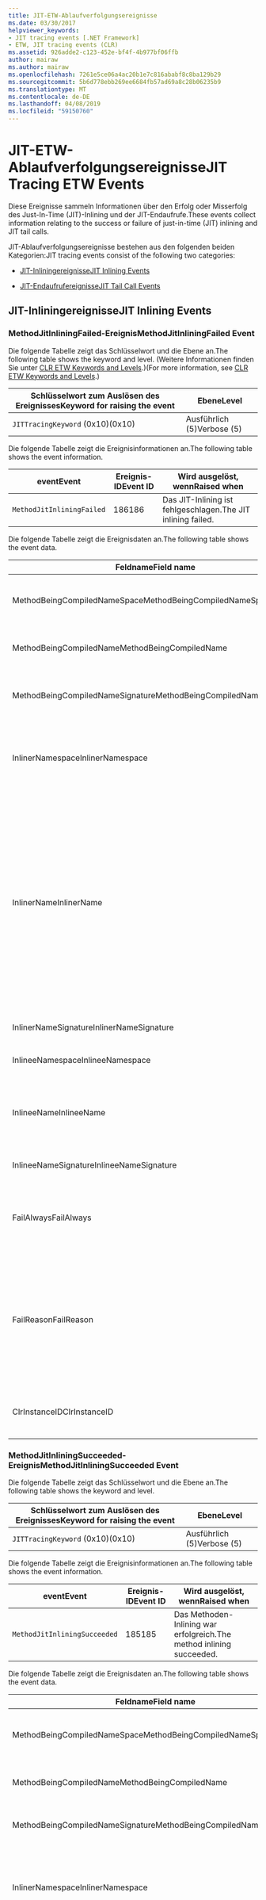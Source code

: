```yaml
---
title: JIT-ETW-Ablaufverfolgungsereignisse
ms.date: 03/30/2017
helpviewer_keywords:
- JIT tracing events [.NET Framework]
- ETW, JIT tracing events (CLR)
ms.assetid: 926adde2-c123-452e-bf4f-4b977bf06ffb
author: mairaw
ms.author: mairaw
ms.openlocfilehash: 7261e5ce06a4ac20b1e7c816ababf8c8ba129b29
ms.sourcegitcommit: 5b6d778ebb269ee6684fb57ad69a8c28b06235b9
ms.translationtype: MT
ms.contentlocale: de-DE
ms.lasthandoff: 04/08/2019
ms.locfileid: "59150760"
---
```

# <a name="jit-tracing-etw-events"></a><span data-ttu-id="11b22-102">JIT-ETW-Ablaufverfolgungsereignisse</span><span class="sxs-lookup"><span data-stu-id="11b22-102">JIT Tracing ETW Events</span></span>
<a name="top"></a> <span data-ttu-id="11b22-103">Diese Ereignisse sammeln Informationen über den Erfolg oder Misserfolg des Just-In-Time (JIT)-Inlining und der JIT-Endaufrufe.</span><span class="sxs-lookup"><span data-stu-id="11b22-103">These events collect information relating to the success or failure of just-in-time (JIT) inlining and JIT tail calls.</span></span>  
  
 <span data-ttu-id="11b22-104">JIT-Ablaufverfolgungsereignisse bestehen aus den folgenden beiden Kategorien:</span><span class="sxs-lookup"><span data-stu-id="11b22-104">JIT tracing events consist of the following two categories:</span></span>  
  
-   [<span data-ttu-id="11b22-105">JIT-Inliningereignisse</span><span class="sxs-lookup"><span data-stu-id="11b22-105">JIT Inlining Events</span></span>](#jit_inlining_events)  
  
-   [<span data-ttu-id="11b22-106">JIT-Endaufrufereignisse</span><span class="sxs-lookup"><span data-stu-id="11b22-106">JIT Tail Call Events</span></span>](#jit_tail_call_events)  
  
<a name="jit_inlining_events"></a>   
## <a name="jit-inlining-events"></a><span data-ttu-id="11b22-107">JIT-Inliningereignisse</span><span class="sxs-lookup"><span data-stu-id="11b22-107">JIT Inlining Events</span></span>  
  
### <a name="methodjitinliningfailed-event"></a><span data-ttu-id="11b22-108">MethodJitInliningFailed-Ereignis</span><span class="sxs-lookup"><span data-stu-id="11b22-108">MethodJitInliningFailed Event</span></span>  
 <span data-ttu-id="11b22-109">Die folgende Tabelle zeigt das Schlüsselwort und die Ebene an.</span><span class="sxs-lookup"><span data-stu-id="11b22-109">The following table shows the keyword and level.</span></span> <span data-ttu-id="11b22-110">(Weitere Informationen finden Sie unter [CLR ETW Keywords and Levels](../../../docs/framework/performance/clr-etw-keywords-and-levels.md).)</span><span class="sxs-lookup"><span data-stu-id="11b22-110">(For more information, see [CLR ETW Keywords and Levels](../../../docs/framework/performance/clr-etw-keywords-and-levels.md).)</span></span>  
  
|<span data-ttu-id="11b22-111">Schlüsselwort zum Auslösen des Ereignisses</span><span class="sxs-lookup"><span data-stu-id="11b22-111">Keyword for raising the event</span></span>|<span data-ttu-id="11b22-112">Ebene</span><span class="sxs-lookup"><span data-stu-id="11b22-112">Level</span></span>|  
|-----------------------------------|-----------|  
|`JITTracingKeyword` <span data-ttu-id="11b22-113">(0x10)</span><span class="sxs-lookup"><span data-stu-id="11b22-113">(0x10)</span></span>|<span data-ttu-id="11b22-114">Ausführlich (5)</span><span class="sxs-lookup"><span data-stu-id="11b22-114">Verbose (5)</span></span>|  
  
 <span data-ttu-id="11b22-115">Die folgende Tabelle zeigt die Ereignisinformationen an.</span><span class="sxs-lookup"><span data-stu-id="11b22-115">The following table shows the event information.</span></span>  
  
|<span data-ttu-id="11b22-116">event</span><span class="sxs-lookup"><span data-stu-id="11b22-116">Event</span></span>|<span data-ttu-id="11b22-117">Ereignis-ID</span><span class="sxs-lookup"><span data-stu-id="11b22-117">Event ID</span></span>|<span data-ttu-id="11b22-118">Wird ausgelöst, wenn</span><span class="sxs-lookup"><span data-stu-id="11b22-118">Raised when</span></span>|  
|-----------|--------------|-----------------|  
|`MethodJitInliningFailed`|<span data-ttu-id="11b22-119">186</span><span class="sxs-lookup"><span data-stu-id="11b22-119">186</span></span>|<span data-ttu-id="11b22-120">Das JIT-Inlining ist fehlgeschlagen.</span><span class="sxs-lookup"><span data-stu-id="11b22-120">The JIT inlining failed.</span></span>|  
  
 <span data-ttu-id="11b22-121">Die folgende Tabelle zeigt die Ereignisdaten an.</span><span class="sxs-lookup"><span data-stu-id="11b22-121">The following table shows the event data.</span></span>  
  
|<span data-ttu-id="11b22-122">Feldname</span><span class="sxs-lookup"><span data-stu-id="11b22-122">Field name</span></span>|<span data-ttu-id="11b22-123">Datentyp</span><span class="sxs-lookup"><span data-stu-id="11b22-123">Data type</span></span>|<span data-ttu-id="11b22-124">Beschreibung</span><span class="sxs-lookup"><span data-stu-id="11b22-124">Description</span></span>|  
|----------------|---------------|-----------------|  
|<span data-ttu-id="11b22-125">MethodBeingCompiledNameSpace</span><span class="sxs-lookup"><span data-stu-id="11b22-125">MethodBeingCompiledNameSpace</span></span>|<span data-ttu-id="11b22-126">win:UnicodeString</span><span class="sxs-lookup"><span data-stu-id="11b22-126">win:UnicodeString</span></span>|<span data-ttu-id="11b22-127">Der Namespace der Methode, die kompiliert wird.</span><span class="sxs-lookup"><span data-stu-id="11b22-127">Namespace of the method that is being compiled.</span></span>|  
|<span data-ttu-id="11b22-128">MethodBeingCompiledName</span><span class="sxs-lookup"><span data-stu-id="11b22-128">MethodBeingCompiledName</span></span>|<span data-ttu-id="11b22-129">win:UnicodeString</span><span class="sxs-lookup"><span data-stu-id="11b22-129">win:UnicodeString</span></span>|<span data-ttu-id="11b22-130">Der Name der Methode, die kompiliert wird.</span><span class="sxs-lookup"><span data-stu-id="11b22-130">Name of the method that is being compiled.</span></span>|  
|<span data-ttu-id="11b22-131">MethodBeingCompiledNameSignature</span><span class="sxs-lookup"><span data-stu-id="11b22-131">MethodBeingCompiledNameSignature</span></span>|<span data-ttu-id="11b22-132">win:UnicodeString</span><span class="sxs-lookup"><span data-stu-id="11b22-132">win:UnicodeString</span></span>|<span data-ttu-id="11b22-133">Die Signatur der Methode, die kompiliert wird.</span><span class="sxs-lookup"><span data-stu-id="11b22-133">Signature of the method that is being compiled.</span></span>|  
|<span data-ttu-id="11b22-134">InlinerNamespace</span><span class="sxs-lookup"><span data-stu-id="11b22-134">InlinerNamespace</span></span>|<span data-ttu-id="11b22-135">win:UnicodeString</span><span class="sxs-lookup"><span data-stu-id="11b22-135">win:UnicodeString</span></span>|<span data-ttu-id="11b22-136">Der Namespace der Methode, für die der JIT-Compiler versucht, Code zu generieren.</span><span class="sxs-lookup"><span data-stu-id="11b22-136">The namespace of the method the JIT compiler is trying to generate code for.</span></span>|  
|<span data-ttu-id="11b22-137">InlinerName</span><span class="sxs-lookup"><span data-stu-id="11b22-137">InlinerName</span></span>|<span data-ttu-id="11b22-138">win:UnicodeString</span><span class="sxs-lookup"><span data-stu-id="11b22-138">win:UnicodeString</span></span>|<span data-ttu-id="11b22-139">Der Name der Methode, für die der Compiler versucht, Code zu generieren.</span><span class="sxs-lookup"><span data-stu-id="11b22-139">The name of the method the compiler is attempting to generate code for.</span></span> <span data-ttu-id="11b22-140">Er ist möglicherweise nicht identisch mit `MethodBeingCompiledName` , wenn der Compiler versucht, Inlinecode in `MethodBeingCompiledName` einzufügen, statt einen Aufruf von `InlinerName`zu generieren.</span><span class="sxs-lookup"><span data-stu-id="11b22-140">This might not be the same as `MethodBeingCompiledName` if the compiler is attempting to inline code into `MethodBeingCompiledName` instead of generating a call to `InlinerName`.</span></span>|  
|<span data-ttu-id="11b22-141">InlinerNameSignature</span><span class="sxs-lookup"><span data-stu-id="11b22-141">InlinerNameSignature</span></span>|<span data-ttu-id="11b22-142">win:UnicodeString</span><span class="sxs-lookup"><span data-stu-id="11b22-142">win:UnicodeString</span></span>|<span data-ttu-id="11b22-143">Die Signatur des Inliners:</span><span class="sxs-lookup"><span data-stu-id="11b22-143">The signature for the inliner.</span></span>|  
|<span data-ttu-id="11b22-144">InlineeNamespace</span><span class="sxs-lookup"><span data-stu-id="11b22-144">InlineeNamespace</span></span>|<span data-ttu-id="11b22-145">win:UnicodeString</span><span class="sxs-lookup"><span data-stu-id="11b22-145">win:UnicodeString</span></span>|<span data-ttu-id="11b22-146">Der Namespace des Inlinees.</span><span class="sxs-lookup"><span data-stu-id="11b22-146">The namespace of the inlinee.</span></span>|  
|<span data-ttu-id="11b22-147">InlineeName</span><span class="sxs-lookup"><span data-stu-id="11b22-147">InlineeName</span></span>|<span data-ttu-id="11b22-148">win:UnicodeString</span><span class="sxs-lookup"><span data-stu-id="11b22-148">win:UnicodeString</span></span>|<span data-ttu-id="11b22-149">Die Methode, die der Compiler Inline setzen möchte (es wird kein Aufruf generiert).</span><span class="sxs-lookup"><span data-stu-id="11b22-149">The method the compiler is trying to inline (not generate a call to).</span></span>|  
|<span data-ttu-id="11b22-150">InlineeNameSignature</span><span class="sxs-lookup"><span data-stu-id="11b22-150">InlineeNameSignature</span></span>|<span data-ttu-id="11b22-151">win:UnicodeString</span><span class="sxs-lookup"><span data-stu-id="11b22-151">win:UnicodeString</span></span>|<span data-ttu-id="11b22-152">Die Signatur des Inlinees:</span><span class="sxs-lookup"><span data-stu-id="11b22-152">The signature for the inlinee.</span></span>|  
|<span data-ttu-id="11b22-153">FailAlways</span><span class="sxs-lookup"><span data-stu-id="11b22-153">FailAlways</span></span>|<span data-ttu-id="11b22-154">win:Boolean</span><span class="sxs-lookup"><span data-stu-id="11b22-154">win:Boolean</span></span>|<span data-ttu-id="11b22-155">Ein Hinweis für den JIT-Compiler, dass Inlining für den Inlinee immer einen Fehler verursacht.</span><span class="sxs-lookup"><span data-stu-id="11b22-155">A hint to the JIT compiler that inlining will always fail for the inlinee.</span></span>|  
|<span data-ttu-id="11b22-156">FailReason</span><span class="sxs-lookup"><span data-stu-id="11b22-156">FailReason</span></span>|<span data-ttu-id="11b22-157">win:UnicodeString</span><span class="sxs-lookup"><span data-stu-id="11b22-157">win:UnicodeString</span></span>|<span data-ttu-id="11b22-158">INLINE_NEVER bedeutet, dass ein vorheriger Versuch des Inlining bestimmt hat, dass Inlining aus einem anderen Grund nie erfolgreich sein wird; andernfalls Freiformtext.</span><span class="sxs-lookup"><span data-stu-id="11b22-158">INLINE_NEVER means a previous inlining attempt determined that inlining will never succeed for some other reason; otherwise, free-form text.</span></span>|  
|<span data-ttu-id="11b22-159">ClrInstanceID</span><span class="sxs-lookup"><span data-stu-id="11b22-159">ClrInstanceID</span></span>|<span data-ttu-id="11b22-160">win:UnicodeString</span><span class="sxs-lookup"><span data-stu-id="11b22-160">win:UnicodeString</span></span>|<span data-ttu-id="11b22-161">Eindeutige ID für die Instanz von CLR oder CoreCLR.</span><span class="sxs-lookup"><span data-stu-id="11b22-161">Unique ID for the instance of CLR or CoreCLR.</span></span>|  
  
### <a name="methodjitinliningsucceeded-event"></a><span data-ttu-id="11b22-162">MethodJitInliningSucceeded-Ereignis</span><span class="sxs-lookup"><span data-stu-id="11b22-162">MethodJitInliningSucceeded Event</span></span>  
 <span data-ttu-id="11b22-163">Die folgende Tabelle zeigt das Schlüsselwort und die Ebene an.</span><span class="sxs-lookup"><span data-stu-id="11b22-163">The following table shows the keyword and level.</span></span>  
  
|<span data-ttu-id="11b22-164">Schlüsselwort zum Auslösen des Ereignisses</span><span class="sxs-lookup"><span data-stu-id="11b22-164">Keyword for raising the event</span></span>|<span data-ttu-id="11b22-165">Ebene</span><span class="sxs-lookup"><span data-stu-id="11b22-165">Level</span></span>|  
|-----------------------------------|-----------|  
|`JITTracingKeyword` <span data-ttu-id="11b22-166">(0x10)</span><span class="sxs-lookup"><span data-stu-id="11b22-166">(0x10)</span></span>|<span data-ttu-id="11b22-167">Ausführlich (5)</span><span class="sxs-lookup"><span data-stu-id="11b22-167">Verbose (5)</span></span>|  
  
 <span data-ttu-id="11b22-168">Die folgende Tabelle zeigt die Ereignisinformationen an.</span><span class="sxs-lookup"><span data-stu-id="11b22-168">The following table shows the event information.</span></span>  
  
|<span data-ttu-id="11b22-169">event</span><span class="sxs-lookup"><span data-stu-id="11b22-169">Event</span></span>|<span data-ttu-id="11b22-170">Ereignis-ID</span><span class="sxs-lookup"><span data-stu-id="11b22-170">Event ID</span></span>|<span data-ttu-id="11b22-171">Wird ausgelöst, wenn</span><span class="sxs-lookup"><span data-stu-id="11b22-171">Raised when</span></span>|  
|-----------|--------------|-----------------|  
|`MethodJitInliningSucceeded`|<span data-ttu-id="11b22-172">185</span><span class="sxs-lookup"><span data-stu-id="11b22-172">185</span></span>|<span data-ttu-id="11b22-173">Das Methoden-Inlining war erfolgreich.</span><span class="sxs-lookup"><span data-stu-id="11b22-173">The method inlining succeeded.</span></span>|  
  
 <span data-ttu-id="11b22-174">Die folgende Tabelle zeigt die Ereignisdaten an.</span><span class="sxs-lookup"><span data-stu-id="11b22-174">The following table shows the event data.</span></span>  
  
|<span data-ttu-id="11b22-175">Feldname</span><span class="sxs-lookup"><span data-stu-id="11b22-175">Field name</span></span>|<span data-ttu-id="11b22-176">Datentyp</span><span class="sxs-lookup"><span data-stu-id="11b22-176">Data type</span></span>|<span data-ttu-id="11b22-177">Beschreibung</span><span class="sxs-lookup"><span data-stu-id="11b22-177">Description</span></span>|  
|----------------|---------------|-----------------|  
|<span data-ttu-id="11b22-178">MethodBeingCompiledNameSpace</span><span class="sxs-lookup"><span data-stu-id="11b22-178">MethodBeingCompiledNameSpace</span></span>|<span data-ttu-id="11b22-179">win:UnicodeString</span><span class="sxs-lookup"><span data-stu-id="11b22-179">win:UnicodeString</span></span>|<span data-ttu-id="11b22-180">Der Namespace der Methode, die kompiliert wird.</span><span class="sxs-lookup"><span data-stu-id="11b22-180">The namespace of the method that is being compiled.</span></span>|  
|<span data-ttu-id="11b22-181">MethodBeingCompiledName</span><span class="sxs-lookup"><span data-stu-id="11b22-181">MethodBeingCompiledName</span></span>|<span data-ttu-id="11b22-182">win:UnicodeString</span><span class="sxs-lookup"><span data-stu-id="11b22-182">win:UnicodeString</span></span>|<span data-ttu-id="11b22-183">Der Name der Methode, die kompiliert wird.</span><span class="sxs-lookup"><span data-stu-id="11b22-183">The name of the method being that is compiled.</span></span>|  
|<span data-ttu-id="11b22-184">MethodBeingCompiledNameSignature</span><span class="sxs-lookup"><span data-stu-id="11b22-184">MethodBeingCompiledNameSignature</span></span>|<span data-ttu-id="11b22-185">win:UnicodeString</span><span class="sxs-lookup"><span data-stu-id="11b22-185">win:UnicodeString</span></span>|<span data-ttu-id="11b22-186">Die Signatur der Methode, die kompiliert wird.</span><span class="sxs-lookup"><span data-stu-id="11b22-186">The signature of the method that is being compiled.</span></span>|  
|<span data-ttu-id="11b22-187">InlinerNamespace</span><span class="sxs-lookup"><span data-stu-id="11b22-187">InlinerNamespace</span></span>|<span data-ttu-id="11b22-188">win:UnicodeString</span><span class="sxs-lookup"><span data-stu-id="11b22-188">win:UnicodeString</span></span>|<span data-ttu-id="11b22-189">Der Namespace der Methode, für die der JIT-Compiler versucht, Code zu generieren.</span><span class="sxs-lookup"><span data-stu-id="11b22-189">The namespace of the method the JIT compiler is attempting to generate code for.</span></span>|  
|<span data-ttu-id="11b22-190">InlinerName</span><span class="sxs-lookup"><span data-stu-id="11b22-190">InlinerName</span></span>|<span data-ttu-id="11b22-191">win:UnicodeString</span><span class="sxs-lookup"><span data-stu-id="11b22-191">win:UnicodeString</span></span>|<span data-ttu-id="11b22-192">Der Name der Methode, für die der Compiler versucht, Code zu generieren.</span><span class="sxs-lookup"><span data-stu-id="11b22-192">The name of the method the compiler is attempting to generate code for.</span></span> <span data-ttu-id="11b22-193">Er ist möglicherweise nicht identisch mit `MethodBeingCompiledName` , wenn der Compiler versucht, Inlinecode in `MethodBeingCompiledName` einzufügen, statt einen Aufruf von `InlinerName`zu generieren.</span><span class="sxs-lookup"><span data-stu-id="11b22-193">This might not be the same as `MethodBeingCompiledName` if the compiler is attempting to inline code into `MethodBeingCompiledName` instead of generating a call to `InlinerName`.</span></span>|  
|<span data-ttu-id="11b22-194">InlinerNameSignature</span><span class="sxs-lookup"><span data-stu-id="11b22-194">InlinerNameSignature</span></span>|<span data-ttu-id="11b22-195">win:UnicodeString</span><span class="sxs-lookup"><span data-stu-id="11b22-195">win:UnicodeString</span></span>|<span data-ttu-id="11b22-196">Die Signatur des Inliners:</span><span class="sxs-lookup"><span data-stu-id="11b22-196">The signature for the inliner.</span></span>|  
|<span data-ttu-id="11b22-197">InlineeNamespace</span><span class="sxs-lookup"><span data-stu-id="11b22-197">InlineeNamespace</span></span>|<span data-ttu-id="11b22-198">win:UnicodeString</span><span class="sxs-lookup"><span data-stu-id="11b22-198">win:UnicodeString</span></span>|<span data-ttu-id="11b22-199">Der Namespace des Inlinees.</span><span class="sxs-lookup"><span data-stu-id="11b22-199">The namespace of the inlinee.</span></span>|  
|<span data-ttu-id="11b22-200">InlineeName</span><span class="sxs-lookup"><span data-stu-id="11b22-200">InlineeName</span></span>|<span data-ttu-id="11b22-201">win:UnicodeString</span><span class="sxs-lookup"><span data-stu-id="11b22-201">win:UnicodeString</span></span>|<span data-ttu-id="11b22-202">Die Methode, die der Compiler Inline setzen möchte (es wird kein Aufruf generiert).</span><span class="sxs-lookup"><span data-stu-id="11b22-202">The method the compiler is trying to inline (not generate a call to).</span></span>|  
|<span data-ttu-id="11b22-203">InlineeNameSignature</span><span class="sxs-lookup"><span data-stu-id="11b22-203">InlineeNameSignature</span></span>|<span data-ttu-id="11b22-204">win:UnicodeString</span><span class="sxs-lookup"><span data-stu-id="11b22-204">win:UnicodeString</span></span>|<span data-ttu-id="11b22-205">Die Signatur des Inlinees:</span><span class="sxs-lookup"><span data-stu-id="11b22-205">The signature for the inlinee.</span></span>|  
|<span data-ttu-id="11b22-206">ClrInstanceID</span><span class="sxs-lookup"><span data-stu-id="11b22-206">ClrInstanceID</span></span>|<span data-ttu-id="11b22-207">win:UInt16</span><span class="sxs-lookup"><span data-stu-id="11b22-207">win:UInt16</span></span>|<span data-ttu-id="11b22-208">Eindeutige ID für die Instanz von CLR oder CoreCLR.</span><span class="sxs-lookup"><span data-stu-id="11b22-208">Unique ID for the instance of CLR or CoreCLR.</span></span>|  
  
 [<span data-ttu-id="11b22-209">Zurück nach oben</span><span class="sxs-lookup"><span data-stu-id="11b22-209">Back to top</span></span>](#top)  
  
<a name="jit_tail_call_events"></a>   
## <a name="jit-tail-call-events"></a><span data-ttu-id="11b22-210">JIT-Endaufrufereignisse</span><span class="sxs-lookup"><span data-stu-id="11b22-210">JIT Tail Call Events</span></span>  
  
### <a name="methodjittailcallfailed-event"></a><span data-ttu-id="11b22-211">MethodJITTailCallFailed-Ereignis</span><span class="sxs-lookup"><span data-stu-id="11b22-211">MethodJITTailCallFailed Event</span></span>  
 <span data-ttu-id="11b22-212">Die folgende Tabelle zeigt das Schlüsselwort und die Ebene an.</span><span class="sxs-lookup"><span data-stu-id="11b22-212">The following table shows the keyword and level.</span></span>  
  
|<span data-ttu-id="11b22-213">Schlüsselwort zum Auslösen des Ereignisses</span><span class="sxs-lookup"><span data-stu-id="11b22-213">Keyword for raising the event</span></span>|<span data-ttu-id="11b22-214">Ebene</span><span class="sxs-lookup"><span data-stu-id="11b22-214">Level</span></span>|  
|-----------------------------------|-----------|  
|`JITTracingKeyword` <span data-ttu-id="11b22-215">(0x10)</span><span class="sxs-lookup"><span data-stu-id="11b22-215">(0x10)</span></span>|<span data-ttu-id="11b22-216">Ausführlich (5)</span><span class="sxs-lookup"><span data-stu-id="11b22-216">Verbose (5)</span></span>|  
  
 <span data-ttu-id="11b22-217">Die folgende Tabelle zeigt die Ereignisinformationen an.</span><span class="sxs-lookup"><span data-stu-id="11b22-217">The following table shows the event information.</span></span>  
  
|<span data-ttu-id="11b22-218">event</span><span class="sxs-lookup"><span data-stu-id="11b22-218">Event</span></span>|<span data-ttu-id="11b22-219">Ereignis-ID</span><span class="sxs-lookup"><span data-stu-id="11b22-219">Event ID</span></span>|<span data-ttu-id="11b22-220">Wird ausgelöst, wenn</span><span class="sxs-lookup"><span data-stu-id="11b22-220">Raised when</span></span>|  
|-----------|--------------|-----------------|  
|`MethodJitTailCallFailed`|<span data-ttu-id="11b22-221">189</span><span class="sxs-lookup"><span data-stu-id="11b22-221">189</span></span>|<span data-ttu-id="11b22-222">Fehler beim Methodenendaufruf.</span><span class="sxs-lookup"><span data-stu-id="11b22-222">The method tail call failed.</span></span>|  
  
 <span data-ttu-id="11b22-223">Die folgende Tabelle zeigt die Ereignisdaten an.</span><span class="sxs-lookup"><span data-stu-id="11b22-223">The following table shows the event data.</span></span>  
  
|<span data-ttu-id="11b22-224">Feldname</span><span class="sxs-lookup"><span data-stu-id="11b22-224">Field name</span></span>|<span data-ttu-id="11b22-225">Datentyp</span><span class="sxs-lookup"><span data-stu-id="11b22-225">Data type</span></span>|<span data-ttu-id="11b22-226">Beschreibung</span><span class="sxs-lookup"><span data-stu-id="11b22-226">Description</span></span>|  
|----------------|---------------|-----------------|  
|<span data-ttu-id="11b22-227">MethodBeingCompiledNameSpace</span><span class="sxs-lookup"><span data-stu-id="11b22-227">MethodBeingCompiledNameSpace</span></span>|<span data-ttu-id="11b22-228">win:UnicodeString</span><span class="sxs-lookup"><span data-stu-id="11b22-228">win:UnicodeString</span></span>|<span data-ttu-id="11b22-229">Der Namespace der Methode, die kompiliert wird.</span><span class="sxs-lookup"><span data-stu-id="11b22-229">Namespace of the method that is being compiled.</span></span>|  
|<span data-ttu-id="11b22-230">MethodBeingCompiledName</span><span class="sxs-lookup"><span data-stu-id="11b22-230">MethodBeingCompiledName</span></span>|<span data-ttu-id="11b22-231">win:UnicodeString</span><span class="sxs-lookup"><span data-stu-id="11b22-231">win:UnicodeString</span></span>|<span data-ttu-id="11b22-232">Der Name der Methode, die kompiliert wird.</span><span class="sxs-lookup"><span data-stu-id="11b22-232">Name of the method that is being compiled.</span></span>|  
|<span data-ttu-id="11b22-233">MethodBeingCompiledNameSignature</span><span class="sxs-lookup"><span data-stu-id="11b22-233">MethodBeingCompiledNameSignature</span></span>|<span data-ttu-id="11b22-234">win:UnicodeString</span><span class="sxs-lookup"><span data-stu-id="11b22-234">win:UnicodeString</span></span>|<span data-ttu-id="11b22-235">Die Signatur der Methode, die kompiliert wird.</span><span class="sxs-lookup"><span data-stu-id="11b22-235">Signature of the method that is being compiled.</span></span>|  
|<span data-ttu-id="11b22-236">CallerNamespace</span><span class="sxs-lookup"><span data-stu-id="11b22-236">CallerNamespace</span></span>|<span data-ttu-id="11b22-237">win:UnicodeString</span><span class="sxs-lookup"><span data-stu-id="11b22-237">win:UnicodeString</span></span>|<span data-ttu-id="11b22-238">Der Namespace der Methode, für die der JIT-Compiler versucht, Code zu generieren.</span><span class="sxs-lookup"><span data-stu-id="11b22-238">The namespace of the method the JIT compiler is attempting to generate code for.</span></span>|  
|<span data-ttu-id="11b22-239">CallerName</span><span class="sxs-lookup"><span data-stu-id="11b22-239">CallerName</span></span>|<span data-ttu-id="11b22-240">win:UnicodeString</span><span class="sxs-lookup"><span data-stu-id="11b22-240">win:UnicodeString</span></span>|<span data-ttu-id="11b22-241">Der Name der Methode, für die der Compiler versucht, Code zu generieren.</span><span class="sxs-lookup"><span data-stu-id="11b22-241">The name of the method the compiler is attempting to generate code for.</span></span>|  
|<span data-ttu-id="11b22-242">CallerNameSignature</span><span class="sxs-lookup"><span data-stu-id="11b22-242">CallerNameSignature</span></span>|<span data-ttu-id="11b22-243">win:UnicodeString</span><span class="sxs-lookup"><span data-stu-id="11b22-243">win:UnicodeString</span></span>|<span data-ttu-id="11b22-244">Die Signatur des Aufrufers.</span><span class="sxs-lookup"><span data-stu-id="11b22-244">The signature for the caller.</span></span>|  
|<span data-ttu-id="11b22-245">CalleeNamespace</span><span class="sxs-lookup"><span data-stu-id="11b22-245">CalleeNamespace</span></span>|<span data-ttu-id="11b22-246">win:UnicodeString</span><span class="sxs-lookup"><span data-stu-id="11b22-246">win:UnicodeString</span></span>|<span data-ttu-id="11b22-247">Der Namespace des Aufgerufenen.</span><span class="sxs-lookup"><span data-stu-id="11b22-247">The namespace of the callee.</span></span>|  
|<span data-ttu-id="11b22-248">CalleeName</span><span class="sxs-lookup"><span data-stu-id="11b22-248">CalleeName</span></span>|<span data-ttu-id="11b22-249">win:UnicodeString</span><span class="sxs-lookup"><span data-stu-id="11b22-249">win:UnicodeString</span></span>|<span data-ttu-id="11b22-250">Die Methode, die der Compiler auf Endaufruf setzen möchte (es wird kein Aufruf generiert).</span><span class="sxs-lookup"><span data-stu-id="11b22-250">The method the compiler is trying to tail call (not generate a call to).</span></span>|  
|<span data-ttu-id="11b22-251">CalleeNameSignature</span><span class="sxs-lookup"><span data-stu-id="11b22-251">CalleeNameSignature</span></span>|<span data-ttu-id="11b22-252">win:UnicodeString</span><span class="sxs-lookup"><span data-stu-id="11b22-252">win:UnicodeString</span></span>|<span data-ttu-id="11b22-253">Die Signatur des Aufgerufenen.</span><span class="sxs-lookup"><span data-stu-id="11b22-253">The signature for the callee.</span></span>|  
|<span data-ttu-id="11b22-254">TailPrefix</span><span class="sxs-lookup"><span data-stu-id="11b22-254">TailPrefix</span></span>|<span data-ttu-id="11b22-255">win:Boolean</span><span class="sxs-lookup"><span data-stu-id="11b22-255">win:Boolean</span></span>|<span data-ttu-id="11b22-256">Das Präfix für den Endaufruf.</span><span class="sxs-lookup"><span data-stu-id="11b22-256">The prefix for the tail call</span></span>|  
|<span data-ttu-id="11b22-257">FailReason</span><span class="sxs-lookup"><span data-stu-id="11b22-257">FailReason</span></span>|<span data-ttu-id="11b22-258">win:UnicodeString</span><span class="sxs-lookup"><span data-stu-id="11b22-258">win:UnicodeString</span></span>|<span data-ttu-id="11b22-259">Der Grund für den Fehler des Endaufrufs.</span><span class="sxs-lookup"><span data-stu-id="11b22-259">The reason the tail call failed.</span></span>|  
|<span data-ttu-id="11b22-260">ClrInstanceID</span><span class="sxs-lookup"><span data-stu-id="11b22-260">ClrInstanceID</span></span>|<span data-ttu-id="11b22-261">win:UInt16</span><span class="sxs-lookup"><span data-stu-id="11b22-261">win:UInt16</span></span>|<span data-ttu-id="11b22-262">Eindeutige ID für die Instanz von CLR oder CoreCLR.</span><span class="sxs-lookup"><span data-stu-id="11b22-262">Unique ID for the instance of CLR or CoreCLR.</span></span>|  
  
### <a name="methodjittailcallsucceeded-event"></a><span data-ttu-id="11b22-263">MethodJITTailCallSucceeded-Ereignis</span><span class="sxs-lookup"><span data-stu-id="11b22-263">MethodJITTailCallSucceeded Event</span></span>  
 <span data-ttu-id="11b22-264">Die folgende Tabelle zeigt das Schlüsselwort und die Ebene an.</span><span class="sxs-lookup"><span data-stu-id="11b22-264">The following table shows the keyword and level.</span></span>  
  
|<span data-ttu-id="11b22-265">Schlüsselwort zum Auslösen des Ereignisses</span><span class="sxs-lookup"><span data-stu-id="11b22-265">Keyword for raising the event</span></span>|<span data-ttu-id="11b22-266">Ebene</span><span class="sxs-lookup"><span data-stu-id="11b22-266">Level</span></span>|  
|-----------------------------------|-----------|  
|`JITTracingKeyword` <span data-ttu-id="11b22-267">(0x10)</span><span class="sxs-lookup"><span data-stu-id="11b22-267">(0x10)</span></span>|<span data-ttu-id="11b22-268">Ausführlich (5)</span><span class="sxs-lookup"><span data-stu-id="11b22-268">Verbose (5)</span></span>|  
  
 <span data-ttu-id="11b22-269">Die folgende Tabelle zeigt die Ereignisinformationen an.</span><span class="sxs-lookup"><span data-stu-id="11b22-269">The following table shows the event information.</span></span>  
  
|<span data-ttu-id="11b22-270">event</span><span class="sxs-lookup"><span data-stu-id="11b22-270">Event</span></span>|<span data-ttu-id="11b22-271">Ereignis-ID</span><span class="sxs-lookup"><span data-stu-id="11b22-271">Event ID</span></span>|<span data-ttu-id="11b22-272">Wird ausgelöst, wenn</span><span class="sxs-lookup"><span data-stu-id="11b22-272">Raised when</span></span>|  
|-----------|--------------|-----------------|  
|`MethodJitTailCallSucceeded`|<span data-ttu-id="11b22-273">188</span><span class="sxs-lookup"><span data-stu-id="11b22-273">188</span></span>|<span data-ttu-id="11b22-274">Der Methodenendaufruf war erfolgreich.</span><span class="sxs-lookup"><span data-stu-id="11b22-274">The method tail call succeeded.</span></span>|  
  
 <span data-ttu-id="11b22-275">Die folgende Tabelle zeigt die Ereignisdaten an.</span><span class="sxs-lookup"><span data-stu-id="11b22-275">The following table shows the event data.</span></span>  
  
|<span data-ttu-id="11b22-276">Feldname</span><span class="sxs-lookup"><span data-stu-id="11b22-276">Field name</span></span>|<span data-ttu-id="11b22-277">Datentyp</span><span class="sxs-lookup"><span data-stu-id="11b22-277">Data type</span></span>|<span data-ttu-id="11b22-278">Beschreibung</span><span class="sxs-lookup"><span data-stu-id="11b22-278">Description</span></span>|  
|----------------|---------------|-----------------|  
|<span data-ttu-id="11b22-279">MethodBeingCompiledNameSpace</span><span class="sxs-lookup"><span data-stu-id="11b22-279">MethodBeingCompiledNameSpace</span></span>|<span data-ttu-id="11b22-280">win:UnicodeString</span><span class="sxs-lookup"><span data-stu-id="11b22-280">win:UnicodeString</span></span>|<span data-ttu-id="11b22-281">Der Namespace der Methode, die kompiliert wird.</span><span class="sxs-lookup"><span data-stu-id="11b22-281">Namespace of the method that is being compiled.</span></span>|  
|<span data-ttu-id="11b22-282">MethodBeingCompiledName</span><span class="sxs-lookup"><span data-stu-id="11b22-282">MethodBeingCompiledName</span></span>|<span data-ttu-id="11b22-283">win:UnicodeString</span><span class="sxs-lookup"><span data-stu-id="11b22-283">win:UnicodeString</span></span>|<span data-ttu-id="11b22-284">Der Name der Methode, die kompiliert wird.</span><span class="sxs-lookup"><span data-stu-id="11b22-284">Name of the method that is being compiled.</span></span>|  
|<span data-ttu-id="11b22-285">MethodBeingCompiledNameSignature</span><span class="sxs-lookup"><span data-stu-id="11b22-285">MethodBeingCompiledNameSignature</span></span>|<span data-ttu-id="11b22-286">win:UnicodeString</span><span class="sxs-lookup"><span data-stu-id="11b22-286">win:UnicodeString</span></span>|<span data-ttu-id="11b22-287">Die Signatur der Methode, die kompiliert wird.</span><span class="sxs-lookup"><span data-stu-id="11b22-287">Signature of the method that is being compiled.</span></span>|  
|<span data-ttu-id="11b22-288">CallerNamespace</span><span class="sxs-lookup"><span data-stu-id="11b22-288">CallerNamespace</span></span>|<span data-ttu-id="11b22-289">win:UnicodeString</span><span class="sxs-lookup"><span data-stu-id="11b22-289">win:UnicodeString</span></span>|<span data-ttu-id="11b22-290">Der Namespace der Methode, für die der JIT-Compiler versucht, Code zu generieren.</span><span class="sxs-lookup"><span data-stu-id="11b22-290">The namespace of the method the JIT compiler is attempting to generate code for.</span></span>|  
|<span data-ttu-id="11b22-291">CallerName</span><span class="sxs-lookup"><span data-stu-id="11b22-291">CallerName</span></span>|<span data-ttu-id="11b22-292">win:UnicodeString</span><span class="sxs-lookup"><span data-stu-id="11b22-292">win:UnicodeString</span></span>|<span data-ttu-id="11b22-293">Der Name der Methode, für die der Compiler versucht, Code zu generieren.</span><span class="sxs-lookup"><span data-stu-id="11b22-293">The name of the method the compiler is attempting to generate code for.</span></span>|  
|<span data-ttu-id="11b22-294">CallerNameSignature</span><span class="sxs-lookup"><span data-stu-id="11b22-294">CallerNameSignature</span></span>|<span data-ttu-id="11b22-295">win:UnicodeString</span><span class="sxs-lookup"><span data-stu-id="11b22-295">win:UnicodeString</span></span>|<span data-ttu-id="11b22-296">Die Signatur des Aufrufers.</span><span class="sxs-lookup"><span data-stu-id="11b22-296">The signature for the caller.</span></span>|  
|<span data-ttu-id="11b22-297">CalleeNamespace</span><span class="sxs-lookup"><span data-stu-id="11b22-297">CalleeNamespace</span></span>|<span data-ttu-id="11b22-298">win:UnicodeString</span><span class="sxs-lookup"><span data-stu-id="11b22-298">win:UnicodeString</span></span>|<span data-ttu-id="11b22-299">Der Namespace des Aufgerufenen.</span><span class="sxs-lookup"><span data-stu-id="11b22-299">The namespace of the callee.</span></span>|  
|<span data-ttu-id="11b22-300">CalleeName</span><span class="sxs-lookup"><span data-stu-id="11b22-300">CalleeName</span></span>|<span data-ttu-id="11b22-301">win:UnicodeString</span><span class="sxs-lookup"><span data-stu-id="11b22-301">win:UnicodeString</span></span>|<span data-ttu-id="11b22-302">Die Methode, die der Compiler auf Endaufruf setzen möchte (es wird kein Aufruf generiert).</span><span class="sxs-lookup"><span data-stu-id="11b22-302">The method the compiler is trying to tail call (not generate a call to).</span></span>|  
|<span data-ttu-id="11b22-303">CalleeNameSignature</span><span class="sxs-lookup"><span data-stu-id="11b22-303">CalleeNameSignature</span></span>|<span data-ttu-id="11b22-304">win:UnicodeString</span><span class="sxs-lookup"><span data-stu-id="11b22-304">win:UnicodeString</span></span>|<span data-ttu-id="11b22-305">Die Signatur des Aufgerufenen.</span><span class="sxs-lookup"><span data-stu-id="11b22-305">The signature for the callee.</span></span>|  
|<span data-ttu-id="11b22-306">TailPrefix</span><span class="sxs-lookup"><span data-stu-id="11b22-306">TailPrefix</span></span>|<span data-ttu-id="11b22-307">win:Boolean</span><span class="sxs-lookup"><span data-stu-id="11b22-307">win:Boolean</span></span>|<span data-ttu-id="11b22-308">Das Präfix für den Endaufruf.</span><span class="sxs-lookup"><span data-stu-id="11b22-308">The prefix for the tail call.</span></span>|  
|<span data-ttu-id="11b22-309">TailCallType</span><span class="sxs-lookup"><span data-stu-id="11b22-309">TailCallType</span></span>|<span data-ttu-id="11b22-310">win:UnicodeString</span><span class="sxs-lookup"><span data-stu-id="11b22-310">win:UnicodeString</span></span>|<span data-ttu-id="11b22-311">Der Typ des Endaufrufs.</span><span class="sxs-lookup"><span data-stu-id="11b22-311">The type of the tail call.</span></span>|  
|<span data-ttu-id="11b22-312">ClrInstanceID</span><span class="sxs-lookup"><span data-stu-id="11b22-312">ClrInstanceID</span></span>|<span data-ttu-id="11b22-313">win:UInt16</span><span class="sxs-lookup"><span data-stu-id="11b22-313">win:UInt16</span></span>|<span data-ttu-id="11b22-314">Eindeutige ID für die Instanz von CLR oder CoreCLR.</span><span class="sxs-lookup"><span data-stu-id="11b22-314">Unique ID for the instance of CLR or CoreCLR.</span></span>|  
  
## <a name="see-also"></a><span data-ttu-id="11b22-315">Siehe auch</span><span class="sxs-lookup"><span data-stu-id="11b22-315">See also</span></span>

- [<span data-ttu-id="11b22-316">CLR-ETW-Ereignisse</span><span class="sxs-lookup"><span data-stu-id="11b22-316">CLR ETW Events</span></span>](../../../docs/framework/performance/clr-etw-events.md)
